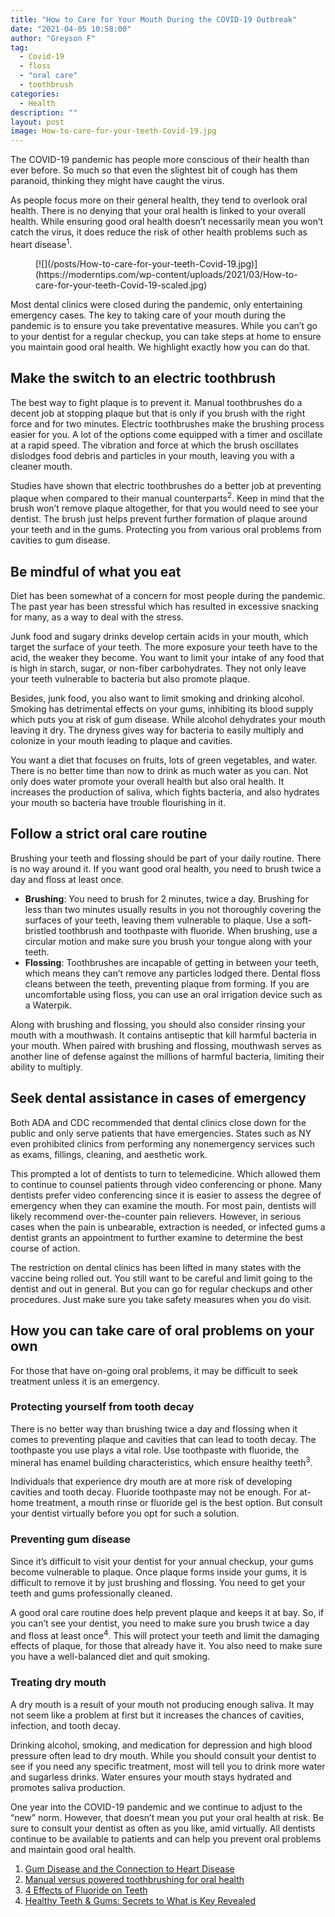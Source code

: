 ```yaml
---
title: "How to Care for Your Mouth During the COVID-19 Outbreak"
date: "2021-04-05 10:58:00"
author: "Greyson F"
tag:
  - Covid-19
  - floss
  - "oral care"
  - toothbrush
categories:
  - Health
description: ""
layout: post
image: How-to-care-for-your-teeth-Covid-19.jpg
---
```


The COVID-19 pandemic has people more conscious of their health than ever before. So much so that even the slightest bit of cough has them paranoid, thinking they might have caught the virus.

As people focus more on their general health, they tend to overlook oral health. There is no denying that your oral health is linked to your overall health. While ensuring good oral health doesn’t necessarily mean you won’t catch the virus, it does reduce the risk of other health problems such as heart disease<sup>1</sup>.

<figure class="wp-block-image size-large">[![](/posts/How-to-care-for-your-teeth-Covid-19.jpg)](https://moderntips.com/wp-content/uploads/2021/03/How-to-care-for-your-teeth-Covid-19-scaled.jpg)</figure>Most dental clinics were closed during the pandemic, only entertaining emergency cases. The key to taking care of your mouth during the pandemic is to ensure you take preventative measures. While you can’t go to your dentist for a regular checkup, you can take steps at home to ensure you maintain good oral health. We highlight exactly how you can do that.

## Make the switch to an electric toothbrush

The best way to fight plaque is to prevent it. Manual toothbrushes do a decent job at stopping plaque but that is only if you brush with the right force and for two minutes. Electric toothbrushes make the brushing process easier for you. A lot of the options come equipped with a timer and oscillate at a rapid speed. The vibration and force at which the brush oscillates dislodges food debris and particles in your mouth, leaving you with a cleaner mouth.

Studies have shown that electric toothbrushes do a better job at preventing plaque when compared to their manual counterparts<sup>2</sup>. Keep in mind that the brush won’t remove plaque altogether, for that you would need to see your dentist. The brush just helps prevent further formation of plaque around your teeth and in the gums. Protecting you from various oral problems from cavities to gum disease.

## Be mindful of what you eat

Diet has been somewhat of a concern for most people during the pandemic. The past year has been stressful which has resulted in excessive snacking for many, as a way to deal with the stress.

Junk food and sugary drinks develop certain acids in your mouth, which target the surface of your teeth. The more exposure your teeth have to the acid, the weaker they become. You want to limit your intake of any food that is high in starch, sugar, or non-fiber carbohydrates. They not only leave your teeth vulnerable to bacteria but also promote plaque.

Besides, junk food, you also want to limit smoking and drinking alcohol. Smoking has detrimental effects on your gums, inhibiting its blood supply which puts you at risk of gum disease. While alcohol dehydrates your mouth leaving it dry. The dryness gives way for bacteria to easily multiply and colonize in your mouth leading to plaque and cavities.

You want a diet that focuses on fruits, lots of green vegetables, and water. There is no better time than now to drink as much water as you can. Not only does water promote your overall health but also oral health. It increases the production of saliva, which fights bacteria, and also hydrates your mouth so bacteria have trouble flourishing in it.

## Follow a strict oral care routine

Brushing your teeth and flossing should be part of your daily routine. There is no way around it. If you want good oral health, you need to brush twice a day and floss at least once.

- **Brushing**: You need to brush for 2 minutes, twice a day. Brushing for less than two minutes usually results in you not thoroughly covering the surfaces of your teeth, leaving them vulnerable to plaque. Use a soft-bristled toothbrush and toothpaste with fluoride. When brushing, use a circular motion and make sure you brush your tongue along with your teeth.
- **Flossing**: Toothbrushes are incapable of getting in between your teeth, which means they can’t remove any particles lodged there. Dental floss cleans between the teeth, preventing plaque from forming. If you are uncomfortable using floss, you can use an oral irrigation device such as a Waterpik.

Along with brushing and flossing, you should also consider rinsing your mouth with a mouthwash. It contains antiseptic that kill harmful bacteria in your mouth. When paired with brushing and flossing, mouthwash serves as another line of defense against the millions of harmful bacteria, limiting their ability to multiply.

## Seek dental assistance in cases of emergency

Both ADA and CDC recommended that dental clinics close down for the public and only serve patients that have emergencies. States such as NY even prohibited clinics from performing any nonemergency services such as exams, fillings, cleaning, and aesthetic work.

This prompted a lot of dentists to turn to telemedicine. Which allowed them to continue to counsel patients through video conferencing or phone. Many dentists prefer video conferencing since it is easier to assess the degree of emergency when they can examine the mouth. For most pain, dentists will likely recommend over-the-counter pain relievers. However, in serious cases when the pain is unbearable, extraction is needed, or infected gums a dentist grants an appointment to further examine to determine the best course of action.

The restriction on dental clinics has been lifted in many states with the vaccine being rolled out. You still want to be careful and limit going to the dentist and out in general. But you can go for regular checkups and other procedures. Just make sure you take safety measures when you do visit.

## How you can take care of oral problems on your own

For those that have on-going oral problems, it may be difficult to seek treatment unless it is an emergency.

### Protecting yourself from tooth decay

There is no better way than brushing twice a day and flossing when it comes to preventing plaque and cavities that can lead to tooth decay. The toothpaste you use plays a vital role. Use toothpaste with fluoride, the mineral has enamel building characteristics, which ensure healthy teeth<sup>3</sup>.

Individuals that experience dry mouth are at more risk of developing cavities and tooth decay. Fluoride toothpaste may not be enough. For at-home treatment, a mouth rinse or fluoride gel is the best option. But consult your dentist virtually before you opt for such a solution.

### Preventing gum disease

Since it’s difficult to visit your dentist for your annual checkup, your gums become vulnerable to plaque. Once plaque forms inside your gums, it is difficult to remove it by just brushing and flossing. You need to get your teeth and gums professionally cleaned.

A good oral care routine does help prevent plaque and keeps it at bay. So, if you can’t see your dentist, you need to make sure you brush twice a day and floss at least once<sup>4</sup>. This will protect your teeth and limit the damaging effects of plaque, for those that already have it. You also need to make sure you have a well-balanced diet and quit smoking.

### Treating dry mouth

A dry mouth is a result of your mouth not producing enough saliva. It may not seem like a problem at first but it increases the chances of cavities, infection, and tooth decay.

Drinking alcohol, smoking, and medication for depression and high blood pressure often lead to dry mouth. While you should consult your dentist to see if you need any specific treatment, most will tell you to drink more water and sugarless drinks. Water ensures your mouth stays hydrated and promotes saliva production.

One year into the COVID-19 pandemic and we continue to adjust to the “new” norm. However, that doesn’t mean you put your oral health at risk. Be sure to consult your dentist as often as you like, amid virtually. All dentists continue to be available to patients and can help you prevent oral problems and maintain good oral health.

1. [Gum Disease and the Connection to Heart Disease](https://www.health.harvard.edu/diseases-and-conditions/gum-disease-and-the-connection-to-heart-disease)
2. [Manual versus powered toothbrushing for oral health](https://pubmed.ncbi.nlm.nih.gov/12535436/#:~:text=Brushes%20that%20worked%20with%20a,%2D0.72%2C%20%2D0.15)
3. [4 Effects of Fluoride on Teeth](https://www.nap.edu/read/11571/chapter/6)
4. [Healthy Teeth &amp; Gums: Secrets to What is Key Revealed](https://vipcaredental.com/blog/healthy-teeth-and-gums-secrets-to-what-is-key-revealed/)
